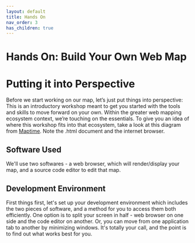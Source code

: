 ```yaml
---
layout: default
title: Hands On
nav_order: 3
has_children: true
---
```


# Hands On: Build Your Own Web Map

# Putting it into Perspective
Before we start working on our map, let’s just put things into perspective: This is an introductory workshop meant to get you started with the tools and skills to move forward on your own. Within the greater web mapping ecosystem context, we’re touching on the essentials. To give you an idea of where this workshop fits into that ecosystem, take a look at this diagram from [Maptime](http://maptime.io/). Note the .html document and the internet browser.
## Software Used
We'll use two softwares - a web browser, which will render/display your map, and a source code editor to edit that map.
## Development Environment
First things first, let's set up your development environment which includes the two pieces of software, and a method for you to access them both efficiently. One option is to split your screen in half - web browser on one side and the code editor on another. Or, you can move from one application tab to another by minimizing windows. It's totally your call, and the point is to find out what works best for you.
